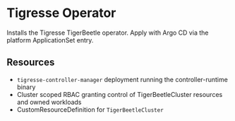 # Tigresse Operator

Installs the Tigresse TigerBeetle operator. Apply with Argo CD via the platform ApplicationSet entry.

## Resources

- `tigresse-controller-manager` deployment running the controller-runtime binary
- Cluster scoped RBAC granting control of TigerBeetleCluster resources and owned workloads
- CustomResourceDefinition for `TigerBeetleCluster`
